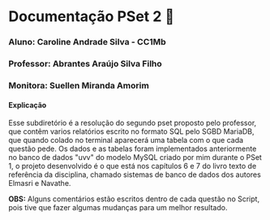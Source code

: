 # Documentação PSet 2 📃
### Aluno: Caroline Andrade Silva - CC1Mb
### Professor: Abrantes Araújo Silva Filho
### Monitora: Suellen Miranda Amorim

#### Explicação

 Esse subdiretório é a resolução do segundo pset proposto pelo professor, que contêm varios relatórios escrito no formato SQL pelo SGBD MariaDB, que quando colado no terminal aparecerá uma tabela com o que cada questão pede. Os dados e as tabelas foram implementados anteriormente no banco de dados "uvv" do modelo MySQL criado por mim durante o PSet 1, o projeto desenvolvido é o que está nos capítulos 6 e 7 do livro texto de referência da disciplina, chamado sistemas de banco de dados dos autores Elmasri e Navathe.

**OBS:** Alguns comentários estão escritos dentro de cada questão no Script, pois tive que fazer algumas mudanças para um melhor resultado.
